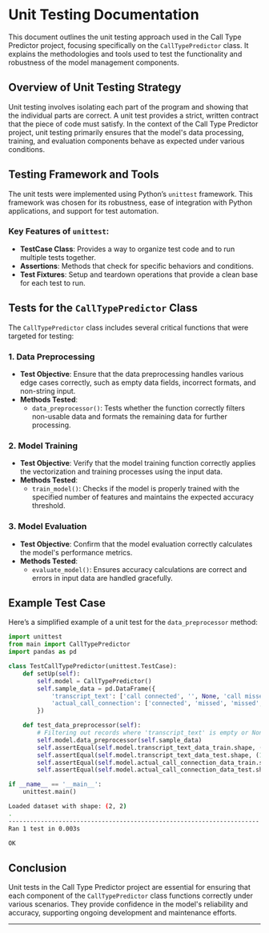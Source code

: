 # Unit Testing Documentation

This document outlines the unit testing approach used in the Call Type Predictor project, focusing specifically on the `CallTypePredictor` class. It explains the methodologies and tools used to test the functionality and robustness of the model management components.

## Overview of Unit Testing Strategy

Unit testing involves isolating each part of the program and showing that the individual parts are correct. A unit test provides a strict, written contract that the piece of code must satisfy. In the context of the Call Type Predictor project, unit testing primarily ensures that the model's data processing, training, and evaluation components behave as expected under various conditions.

## Testing Framework and Tools

The unit tests were implemented using Python’s `unittest` framework. This framework was chosen for its robustness, ease of integration with Python applications, and support for test automation.

### Key Features of `unittest`:
- **TestCase Class**: Provides a way to organize test code and to run multiple tests together.
- **Assertions**: Methods that check for specific behaviors and conditions.
- **Test Fixtures**: Setup and teardown operations that provide a clean base for each test to run.

## Tests for the `CallTypePredictor` Class

The `CallTypePredictor` class includes several critical functions that were targeted for testing:

### 1. Data Preprocessing
- **Test Objective**: Ensure that the data preprocessing handles various edge cases correctly, such as empty data fields, incorrect formats, and non-string input.
- **Methods Tested**:
  - `data_preprocessor()`: Tests whether the function correctly filters non-usable data and formats the remaining data for further processing.

### 2. Model Training
- **Test Objective**: Verify that the model training function correctly applies the vectorization and training processes using the input data.
- **Methods Tested**:
  - `train_model()`: Checks if the model is properly trained with the specified number of features and maintains the expected accuracy threshold.

### 3. Model Evaluation
- **Test Objective**: Confirm that the model evaluation correctly calculates the model's performance metrics.
- **Methods Tested**:
  - `evaluate_model()`: Ensures accuracy calculations are correct and errors in input data are handled gracefully.

## Example Test Case

Here’s a simplified example of a unit test for the `data_preprocessor` method:

```python
import unittest
from main import CallTypePredictor
import pandas as pd

class TestCallTypePredictor(unittest.TestCase):
    def setUp(self):
        self.model = CallTypePredictor()
        self.sample_data = pd.DataFrame({
            'transcript_text': ['call connected', '', None, 'call missed', 'call missed'],
            'actual_call_connection': ['connected', 'missed', 'missed', None, 'connected']
        })

    def test_data_preprocessor(self):
        # Filtering out records where 'transcript_text' is empty or None
        self.model.data_preprocessor(self.sample_data)
        self.assertEqual(self.model.transcript_text_data_train.shape, (1,))  # Expecting only 1 valid record
        self.assertEqual(self.model.transcript_text_data_test.shape, (1,))
        self.assertEqual(self.model.actual_call_connection_data_train.shape, (1,))
        self.assertEqual(self.model.actual_call_connection_data_test.shape, (1,))

if __name__ == '__main__':
    unittest.main()
```


``` bash
Loaded dataset with shape: (2, 2)
.
----------------------------------------------------------------------
Ran 1 test in 0.003s

OK
```

## Conclusion

Unit tests in the Call Type Predictor project are essential for ensuring that each component of the `CallTypePredictor` class functions correctly under various scenarios. They provide confidence in the model's reliability and accuracy, supporting ongoing development and maintenance efforts.

---
